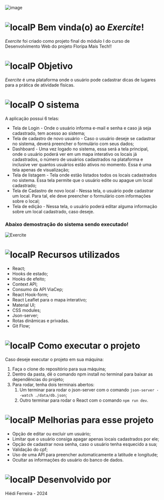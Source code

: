 
![image](https://github.com/hiediferreira/Exercite/assets/150954299/0e76126e-f6e5-4dd0-a464-38e3571b78b7)

# ![localP](https://github.com/hiediferreira/Exercite/assets/150954299/bdd10282-bb44-4da8-a800-f38c3a66f4e3) Bem vinda(o) ao *Exercite*! 

*Exercite* foi criado como projeto final do módulo I do curso de Desenvolvimento Web do projeto Floripa Mais Tech!!

# ![localP](https://github.com/hiediferreira/Exercite/assets/150954299/bdd10282-bb44-4da8-a800-f38c3a66f4e3) Objetivo
*Exercite* é uma plataforma onde o usuário pode cadastrar dicas de lugares para a prática de atividade físicas.

# ![localP](https://github.com/hiediferreira/Exercite/assets/150954299/bdd10282-bb44-4da8-a800-f38c3a66f4e3) O sistema

A aplicação possui 6 telas:
* Tela de Login - Onde o usuário informa e-mail e senha e caso já seja cadastrado, tem acesso ao sistema;
* Tela de cadastro de novo usuário - Caso o usuário deseje se cadastrar no sistema, deverá preencher o formulário com seus dados;
* Dashboard - Uma vez logado no sistema, essa será a tela principal, onde o usuário poderá ver em um mapa interativo os locais já cadastrados, o número de usuários cadastrados na plataforma e inclusive ver quantos usuários estão ativos no momento. Essa é uma tela apenas de visualização;
* Tela de listagem - Tela onde estão listados todos os locais cadastrados no sistema. Essa tela permite que o usuário edite ou apague um local cadastrado;
* Tela de Cadastro de novo local - Nessa tela, o usuário pode cadastrar um local. Para tal, ele deve preencher o formulário com informações sobre o local; 
* Tela de edição - Nessa tela, o usuário poderá editar alguma informação sobre um local cadastrado, caso deseje.
  
### Abaixo demostração do sistema sendo executado!


![Exercite](https://github.com/hiediferreira/Exercite/assets/150954299/20aa01eb-70e2-4b74-9fca-eed9901c2cfe)

# ![localP](https://github.com/hiediferreira/Exercite/assets/150954299/bdd10282-bb44-4da8-a800-f38c3a66f4e3) Recursos utilizados
* React;
* Hooks de estado;
* Hooks de efeito;
* Context API;
* Consumo da API ViaCep;
* React Hook-form;
* React Leaflet para o mapa interativo;
* Material UI;
* CSS modules;
* Json-server;
* Rotas dinâmicas e privadas.
* Git Flow;

# ![localP](https://github.com/hiediferreira/Exercite/assets/150954299/bdd10282-bb44-4da8-a800-f38c3a66f4e3) Como executar o projeto
Caso deseje executar o projeto em sua máquina:
1. Faça o clone do repositório para sua máquina;
2. Dentro da pasta, dê o comando npm install no terminal para baixar as dependências do projeto;
3. Para rodar, tenha dois terminais abertos:
   1. Um terminar para rodar o json-server com o comando `json-server --watch ./data/db.json`;
   2. Outro terminar para rodar o React com o comando `npm run dev`.

# ![localP](https://github.com/hiediferreira/Exercite/assets/150954299/bdd10282-bb44-4da8-a800-f38c3a66f4e3) Melhorias para esse projeto
* Opção de editar ou excluir um usuário;
* Limitar que o usuário consiga apagar apenas locais cadastrados por ele;
* Opção de cadastrar nova senha, caso o usuário tenha esquecido a sua;
* Validação do cpf;
* Uso de uma API para preencher automaticamente a latitude e longitude;
* Ocultar as informações do usuário do banco de dados.

# ![localP](https://github.com/hiediferreira/Exercite/assets/150954299/bdd10282-bb44-4da8-a800-f38c3a66f4e3) Desenvolvido por
Hiédi Ferreira - 2024
  
